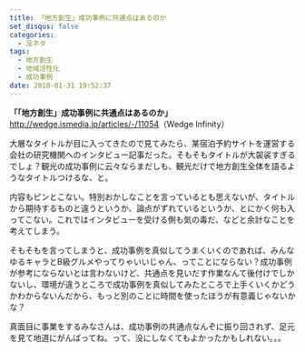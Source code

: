 ```yaml
---
title: 「地方創生」成功事例に共通点はあるのか
set_disqus: false
categories:
  - 没ネタ
tags:
  - 地方創生
  - 地域活性化
  - 成功事例
date: 2018-01-31 19:52:37
---
```

**「「地方創生」成功事例に共通点はあるのか」**
<http://wedge.ismedia.jp/articles/-/11054>（Wedge Infinity）

大層なタイトルが目に入ってきたので見てみたら、某宿泊予約サイトを運営する会社の研究機関へのインタビュー記事だった。そもそもタイトルが大袈裟すぎるでしょ？観光の成功事例に云々ならまだしも、観光だけで地方創生全体を語るようなタイトルつけるな、と。

内容もピンとこない。特別おかしなことを言っているとも思えないが、タイトルから期待するものと違うというか、論点がずれているというか、とにかく何も入ってこない。これではインタビューを受ける側も気の毒だ、などと余計なことを考えてしまう。

そもそもを言ってしまうと、成功事例を真似してうまくいくのであれば、みんなゆるキャラとB級グルメやってりゃいいじゃん、ってことにならない？成功事例が参考にならないとは言わないけど、共通点を見いだす作業なんて後付けでしかないし、環境が違うところで成功事例を真似してみたところで上手くいくかどうかわからないんだから、もっと別のことに時間を使ったほうが有意義じゃないかな？

真面目に事業をするみなさんは、成功事例の共通点なんぞに振り回されず、足元を見て地道にがんばってね。って、没にしなくてもよかったかもしれない。。。

